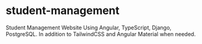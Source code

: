 # student-management
Student Management Website Using Angular, TypeScript, Django, PostgreSQL. In addition to TailwindCSS and Angular Material when needed.
